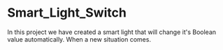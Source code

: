 # Smart_Light_Switch
In this project we have created a smart light that will change it's Boolean value automatically. When a new situation comes. 

